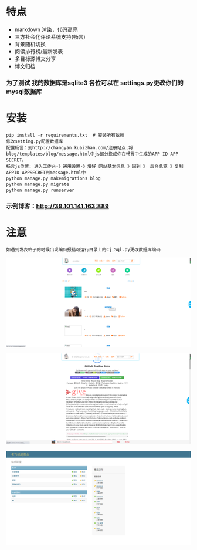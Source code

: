 

# 特点

* markdown 渲染，代码高亮
* 三方社会化评论系统支持(畅言)
* 背景随机切换
* 阅读排行榜/最新发表
* 多目标源博文分享
* 博文归档

### 为了测试 我的数据库是sqlite3  各位可以在 settings.py更改你们的mysql数据库

# 安装
```
pip install -r requirements.txt  # 安装所有依赖
修改setting.py配置数据库
配置畅言：到http://changyan.kuaizhan.com/注册站点,将blog/templates/blog/message.html中js部分换成你在畅言中生成的APP ID APP SECRET。
畅言js位置: 进入工作台-》通用设置-》填好 网站基本信息 》回到 》 后台总览 》复制APPID APPSECRET到message.html中
python manage.py makemigrations blog
python manage.py migrate
python manage.py runserver
```

### 示例博客：<http://39.101.141.163:889>


# 注意 
```
如遇到发表帖子的时候出现编码报错可运行目录上的Cj_Sql.py更改数据库编码
```



![avatar](./img/主页.png)

![avatar](./img/详细页.png)

![avatar](./img/管理员.png)
